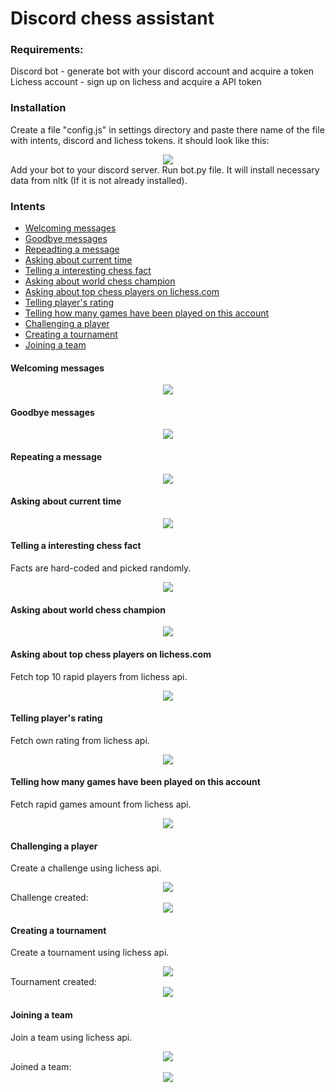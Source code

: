 # Discord chess assistant
### Requirements:
Discord bot - generate bot with your discord account and acquire a token  
Lichess account - sign up on lichess and acquire a API token
### Installation
Create a file "config.js" in settings directory and paste there name of the file with intents, discord and lichess tokens. it should look like this:  
<div style="text-align:center"><img src="readme_imgs/install.png" /></div>
Add your bot to your discord server. Run bot.py file. It will install necessary data from nltk (If it is not already installed).

### Intents
* <a href="#1">Welcoming messages</a>
* <a href="#2">Goodbye messages</a>
* <a href="#3">Repeadting a message</a>
* <a href="#4">Asking about current time </a>
* <a href="#5">Telling a interesting chess fact</a>
* <a href="#6">Asking about world chess champion</a>
* <a href="#7">Asking about top chess players on lichess.com</a>
* <a href="#8">Telling player's rating</a>
* <a href="#9">Telling how many games have been played on this account</a>
* <a href="#10">Challenging a player</a>
* <a href="#11">Creating a tournament</a>
* <a href="#12">Joining a team </a>

<div id="#1">

#### Welcoming messages
<div style="text-align:center"><img src="readme_imgs/welcome.png" /></div>

</div>
<div id="#2">

#### Goodbye messages
<div style="text-align:center"><img src="readme_imgs/goodbye.png" /></div>

</div>
<div id="#3">

#### Repeating a message
<div style="text-align:center"><img src="readme_imgs/repeat.png" /></div>

</div>
<div id="#4">

#### Asking about current time 
<div style="text-align:center"><img src="readme_imgs/time.png" /></div>

</div>
<div id="#5">

#### Telling a interesting chess fact
Facts are hard-coded and picked randomly.
<div style="text-align:center"><img src="readme_imgs/fact.png" /></div>

</div>
<div id="#6">

#### Asking about world chess champion
<div style="text-align:center"><img src="readme_imgs/champ.png" /></div>

</div>
<div id="#7">

#### Asking about top chess players on lichess.com
Fetch top 10 rapid players from lichess api.
<div style="text-align:center"><img src="readme_imgs/top.png" /></div>

</div>
<div id="#8">

#### Telling player's rating
Fetch own rating from lichess api.
<div style="text-align:center"><img src="readme_imgs/elo.png" /></div>

</div>
<div id="#9">

#### Telling how many games have been played on this account
Fetch rapid games amount from lichess api.
<div style="text-align:center"><img src="readme_imgs/games.png" /></div>

</div>
<div id="#10">

#### Challenging a player
Create a challenge using lichess api.
<div style="text-align:center"><img src="readme_imgs/challenge.png" /></div>  
Challenge created:  
<div style="text-align:center"><img src="readme_imgs/challenge_ex.png" /></div>

</div>
<div id="#11">

#### Creating a tournament
Create a tournament using lichess api.
<div style="text-align:center"><img src="readme_imgs/contest.png" /></div>
Tournament created:  
<div style="text-align:center"><img src="readme_imgs/contest_ex.png" /></div>

</div>
<div id="#12">

#### Joining a team 
Join a team using lichess api.
<div style="text-align:center"><img src="readme_imgs/team.png" /></div>
Joined a team:  
<div style="text-align:center"><img src="readme_imgs/team_ex.png" /></div>

</div>
